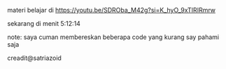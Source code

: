 materi belajar di 
https://youtu.be/SDROba_M42g?si=K_hyO_9xTIRIRmrw

sekarang di menit 5:12:14

note: saya cuman membereskan beberapa code yang
kurang say pahami saja

creadit@satriazoid